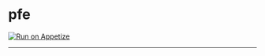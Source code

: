 # pfe
[![Run on Appetize](https://appetize.io/badge.png)]([https://appetize.io/app/YOUR_APP_LINK](https://appetize.io/app/jlsxryy2ecksy6gu5dbpelk3eq?device=pixel8&osVersion=14.0&orientation=landscape))
****
